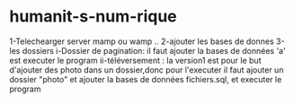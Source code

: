 # humanit-s-num-rique
1-Telechearger server mamp ou wamp ..
2-ajouter les bases de donnes
3-les dossiers
  i-Dossier de pagination: il faut ajouter la bases de données 'a' est executer le program
  ii-téléversement : la version1 est pour le but d'ajouter des photo dans un dossier,donc pour l'executer il faut ajouter un dossier "photo" et ajouter la bases de données fichiers.sql, et executer le program
